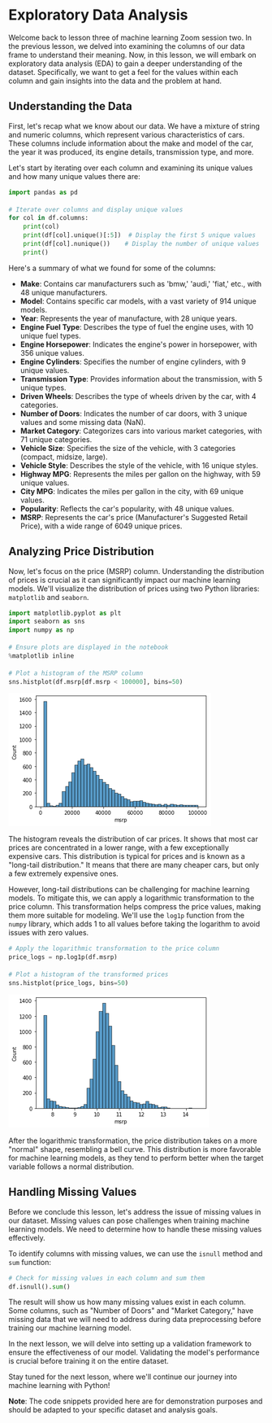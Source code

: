 # Exploratory Data Analysis

Welcome back to lesson three of machine learning Zoom session two. In the previous lesson, we delved into examining the columns of our data frame to understand their meaning. Now, in this lesson, we will embark on exploratory data analysis (EDA) to gain a deeper understanding of the dataset. Specifically, we want to get a feel for the values within each column and gain insights into the data and the problem at hand.

## Understanding the Data

First, let's recap what we know about our data. We have a mixture of string and numeric columns, which represent various characteristics of cars. These columns include information about the make and model of the car, the year it was produced, its engine details, transmission type, and more.

Let's start by iterating over each column and examining its unique values and how many unique values there are:

```python
import pandas as pd

# Iterate over columns and display unique values
for col in df.columns:
    print(col)
    print(df[col].unique()[:5])  # Display the first 5 unique values
    print(df[col].nunique())    # Display the number of unique values
    print()
```

Here's a summary of what we found for some of the columns:

- **Make**: Contains car manufacturers such as 'bmw,' 'audi,' 'fiat,' etc., with 48 unique manufacturers.
- **Model**: Contains specific car models, with a vast variety of 914 unique models.
- **Year**: Represents the year of manufacture, with 28 unique years.
- **Engine Fuel Type**: Describes the type of fuel the engine uses, with 10 unique fuel types.
- **Engine Horsepower**: Indicates the engine's power in horsepower, with 356 unique values.
- **Engine Cylinders**: Specifies the number of engine cylinders, with 9 unique values.
- **Transmission Type**: Provides information about the transmission, with 5 unique types.
- **Driven Wheels**: Describes the type of wheels driven by the car, with 4 categories.
- **Number of Doors**: Indicates the number of car doors, with 3 unique values and some missing data (NaN).
- **Market Category**: Categorizes cars into various market categories, with 71 unique categories.
- **Vehicle Size**: Specifies the size of the vehicle, with 3 categories (compact, midsize, large).
- **Vehicle Style**: Describes the style of the vehicle, with 16 unique styles.
- **Highway MPG**: Represents the miles per gallon on the highway, with 59 unique values.
- **City MPG**: Indicates the miles per gallon in the city, with 69 unique values.
- **Popularity**: Reflects the car's popularity, with 48 unique values.
- **MSRP**: Represents the car's price (Manufacturer's Suggested Retail Price), with a wide range of 6049 unique prices.

## Analyzing Price Distribution

Now, let's focus on the price (MSRP) column. Understanding the distribution of prices is crucial as it can significantly impact our machine learning models. We'll visualize the distribution of prices using two Python libraries: `matplotlib` and `seaborn`.

```python
import matplotlib.pyplot as plt
import seaborn as sns
import numpy as np

# Ensure plots are displayed in the notebook
%matplotlib inline

# Plot a histogram of the MSRP column
sns.histplot(df.msrp[df.msrp < 100000], bins=50)
```


![Histogram 1](images/output_18_1.png)

The histogram reveals the distribution of car prices. It shows that most car prices are concentrated in a lower range, with a few exceptionally expensive cars. This distribution is typical for prices and is known as a "long-tail distribution." It means that there are many cheaper cars, but only a few extremely expensive ones.

However, long-tail distributions can be challenging for machine learning models. To mitigate this, we can apply a logarithmic transformation to the price column. This transformation helps compress the price values, making them more suitable for modeling. We'll use the `log1p` function from the `numpy` library, which adds 1 to all values before taking the logarithm to avoid issues with zero values.

```python
# Apply the logarithmic transformation to the price column
price_logs = np.log1p(df.msrp)

# Plot a histogram of the transformed prices
sns.histplot(price_logs, bins=50)
```

![Histogram 2](images/output_20_1.png)

After the logarithmic transformation, the price distribution takes on a more "normal" shape, resembling a bell curve. This distribution is more favorable for machine learning models, as they tend to perform better when the target variable follows a normal distribution.

## Handling Missing Values

Before we conclude this lesson, let's address the issue of missing values in our dataset. Missing values can pose challenges when training machine learning models. We need to determine how to handle these missing values effectively.

To identify columns with missing values, we can use the `isnull` method and `sum` function:

```python
# Check for missing values in each column and sum them
df.isnull().sum()
```

The result will show us how many missing values exist in each column. Some columns, such as "Number of Doors" and "Market Category," have missing data that we will need to address during data preprocessing before training our machine learning model.

In the next lesson, we will delve into setting up a validation framework to ensure the effectiveness of our model. Validating the model's performance is crucial before training it on the entire dataset.

Stay tuned for the next lesson, where we'll continue our journey into machine learning with Python!

**Note**: The code snippets provided here are for demonstration purposes and should be adapted to your specific dataset and analysis goals.